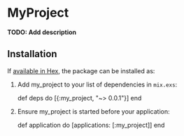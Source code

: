 # MyProject

**TODO: Add description**

## Installation

If [available in Hex](https://hex.pm/docs/publish), the package can be installed as:

  1. Add my_project to your list of dependencies in `mix.exs`:

        def deps do
          [{:my_project, "~> 0.0.1"}]
        end

  2. Ensure my_project is started before your application:

        def application do
          [applications: [:my_project]]
        end

